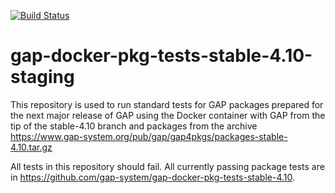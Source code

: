 [![Build Status](https://travis-ci.org/gap-system/gap-docker-pkg-tests-stable-4.10-staging.svg?branch=master)](https://travis-ci.org/gap-system/gap-docker-pkg-tests-stable-4.10-staging)

# gap-docker-pkg-tests-stable-4.10-staging

This repository is used to run standard tests for GAP packages prepared
for the next major release of GAP using the Docker container with GAP
from the tip of the stable-4.10 branch and packages from the archive
https://www.gap-system.org/pub/gap/gap4pkgs/packages-stable-4.10.tar.gz

All tests in this repository should fail. All currently passing package
tests are in https://github.com/gap-system/gap-docker-pkg-tests-stable-4.10.
